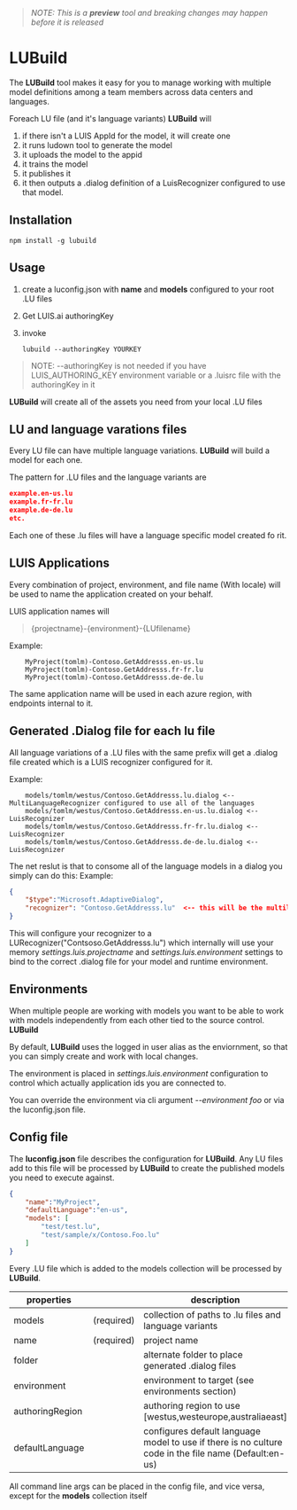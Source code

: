 > *NOTE: This is a **preview** tool and breaking changes may happen before it is released*

# **LUBuild**
The **LUBuild** tool makes it easy for you to manage working with multiple model definitions among a team members across data centers and languages.

Foreach LU file (and it's language variants) **LUBuild** will
1. if there isn't a LUIS AppId for the model, it will create one
2. it runs ludown tool to generate the model
3. it uploads the model to the appid
4. it trains the model
5. it publishes it
6. it then outputs a .dialog definition of a LuisRecognizer configured to use that model.

## Installation

```npm install -g lubuild```

## Usage
1. create a luconfig.json with **name** and **models** configured to your root .LU files
2. Get LUIS.ai authoringKey
3. invoke 
     
    ```lubuild --authoringKey YOURKEY```

> NOTE: --authoringKey is not needed if you have LUIS_AUTHORING_KEY environment variable or a .luisrc file with the authoringKey in it

**LUBuild** will create all of the assets you need from your local .LU files

## LU and language varations files
Every LU file can have multiple language variations.  **LUBuild** will build a model for each one.  

The pattern for .LU files and the language variants are
```json
example.en-us.lu
example.fr-fr.lu
example.de-de.lu
etc.
````
Each one of these .lu files will have a language specific model created fo rit.

## LUIS Applications 

Every combination of project, environment, and file name (With locale) will be used
to name the application created on your behalf.

LUIS application names will 
> {projectname}-{environment}-{LUfilename}

Example:
```
    MyProject(tomlm)-Contoso.GetAddresss.en-us.lu
    MyProject(tomlm)-Contoso.GetAddresss.fr-fr.lu
    MyProject(tomlm)-Contoso.GetAddresss.de-de.lu
```
The same application name will be used in each azure region, with endpoints internal to it.

## Generated .Dialog file for each lu file
All language variations of a .LU files with the same prefix will get a .dialog file created
which is a LUIS recognizer configured for it. 

Example:
```
    models/tomlm/westus/Contoso.GetAddresss.lu.dialog <-- MultiLanguageRecognizer configured to use all of the languages 
    models/tomlm/westus/Contoso.GetAddresss.en-us.lu.dialog <-- LuisRecognizer 
    models/tomlm/westus/Contoso.GetAddresss.fr-fr.lu.dialog <-- LuisRecognizer 
    models/tomlm/westus/Contoso.GetAddresss.de-de.lu.dialog <-- LuisRecognizer 
```

The net reslut is that to consome all of the language models in a dialog you simply can do this:
Example:
```json
{
    "$type":"Microsoft.AdaptiveDialog",
    "recognizer": "Contoso.GetAddresss.lu"  <-- this will be the multilanguage model with all variations
}
```

This will configure your recognizer to a LURecognizer("Contsoso.GetAddresss.lu") which internally
will use your memory *settings.luis.projectname* and *settings.luis.environment* settings to
bind to the correct .dialog file for your model and runtime environment.

## Environments
When multiple people are working with models you want to be able to work with models
independently from each other tied to the source control.  **LUBuild**

By default, **LUBuild** uses the logged in user alias as the enviornment, so that you can
simply create and work with local changes.  

The environment is placed in *settings.luis.environment* configuration to control which
actually application ids you are connected to.

You can override the environment via cli argument *--environment foo* or via the luconfig.json
file.

## Config file
The **luconfig.json** file describes the configuration for **LUBuild**.  Any LU files add to this file 
will be processed by **LUBuild** to create the published models you need to execute against.

```json
{
    "name":"MyProject",
    "defaultLanguage":"en-us",
    "models": [
        "test/test.lu",
        "test/sample/x/Contoso.Foo.lu"
    ]
}
```
Every .LU file which is added to the models collection will be processed by **LUBuild**.

| properties      |            | description                                                                                           |
|-----------------|------------|-------------------------------------------------------------------------------------------------------|
| models          | (required) | collection of paths to .lu files and language variants                                                |
| name            | (required) | project name                                                                                          |
| folder          |            | alternate folder to place generated .dialog files                                                     |
| environment     |            | environment to target (see environments section)                                                      |
| authoringRegion |            | authoring region to use [westus,westeurope,australiaeast]                                             |
| defaultLanguage |            | configures default language model to use if there is no culture code in the file name (Default:en-us) |

All command line args can be placed in the config file, and vice versa, except for the **models** collection itself


